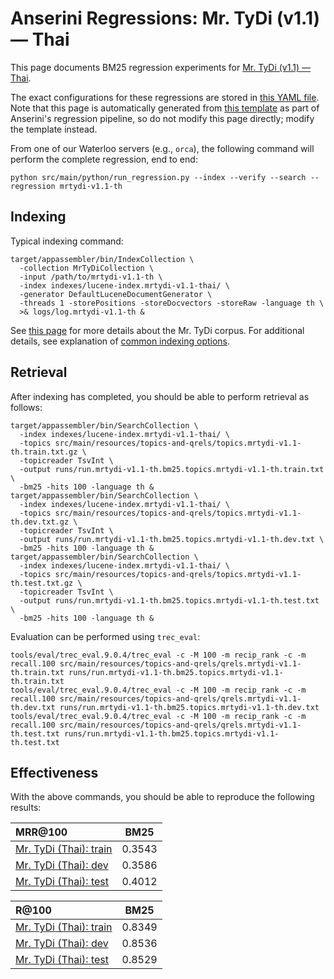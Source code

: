# Anserini Regressions: Mr. TyDi (v1.1) &mdash; Thai

This page documents BM25 regression experiments for [Mr. TyDi (v1.1) &mdash; Thai](https://github.com/castorini/mr.tydi).

The exact configurations for these regressions are stored in [this YAML file](../src/main/resources/regression/mrtydi-v1.1-th.yaml).
Note that this page is automatically generated from [this template](../src/main/resources/docgen/templates/mrtydi-v1.1-th.template) as part of Anserini's regression pipeline, so do not modify this page directly; modify the template instead.

From one of our Waterloo servers (e.g., `orca`), the following command will perform the complete regression, end to end:

```
python src/main/python/run_regression.py --index --verify --search --regression mrtydi-v1.1-th
```

## Indexing

Typical indexing command:

```
target/appassembler/bin/IndexCollection \
  -collection MrTyDiCollection \
  -input /path/to/mrtydi-v1.1-th \
  -index indexes/lucene-index.mrtydi-v1.1-thai/ \
  -generator DefaultLuceneDocumentGenerator \
  -threads 1 -storePositions -storeDocvectors -storeRaw -language th \
  >& logs/log.mrtydi-v1.1-th &
```

See [this page](https://github.com/castorini/mr.tydi) for more details about the Mr. TyDi corpus.
For additional details, see explanation of [common indexing options](common-indexing-options.md).

## Retrieval

After indexing has completed, you should be able to perform retrieval as follows:

```
target/appassembler/bin/SearchCollection \
  -index indexes/lucene-index.mrtydi-v1.1-thai/ \
  -topics src/main/resources/topics-and-qrels/topics.mrtydi-v1.1-th.train.txt.gz \
  -topicreader TsvInt \
  -output runs/run.mrtydi-v1.1-th.bm25.topics.mrtydi-v1.1-th.train.txt \
  -bm25 -hits 100 -language th &
target/appassembler/bin/SearchCollection \
  -index indexes/lucene-index.mrtydi-v1.1-thai/ \
  -topics src/main/resources/topics-and-qrels/topics.mrtydi-v1.1-th.dev.txt.gz \
  -topicreader TsvInt \
  -output runs/run.mrtydi-v1.1-th.bm25.topics.mrtydi-v1.1-th.dev.txt \
  -bm25 -hits 100 -language th &
target/appassembler/bin/SearchCollection \
  -index indexes/lucene-index.mrtydi-v1.1-thai/ \
  -topics src/main/resources/topics-and-qrels/topics.mrtydi-v1.1-th.test.txt.gz \
  -topicreader TsvInt \
  -output runs/run.mrtydi-v1.1-th.bm25.topics.mrtydi-v1.1-th.test.txt \
  -bm25 -hits 100 -language th &
```

Evaluation can be performed using `trec_eval`:

```
tools/eval/trec_eval.9.0.4/trec_eval -c -M 100 -m recip_rank -c -m recall.100 src/main/resources/topics-and-qrels/qrels.mrtydi-v1.1-th.train.txt runs/run.mrtydi-v1.1-th.bm25.topics.mrtydi-v1.1-th.train.txt
tools/eval/trec_eval.9.0.4/trec_eval -c -M 100 -m recip_rank -c -m recall.100 src/main/resources/topics-and-qrels/qrels.mrtydi-v1.1-th.dev.txt runs/run.mrtydi-v1.1-th.bm25.topics.mrtydi-v1.1-th.dev.txt
tools/eval/trec_eval.9.0.4/trec_eval -c -M 100 -m recip_rank -c -m recall.100 src/main/resources/topics-and-qrels/qrels.mrtydi-v1.1-th.test.txt runs/run.mrtydi-v1.1-th.bm25.topics.mrtydi-v1.1-th.test.txt
```

## Effectiveness

With the above commands, you should be able to reproduce the following results:

| MRR@100                                                                                                      | BM25      |
|:-------------------------------------------------------------------------------------------------------------|-----------|
| [Mr. TyDi (Thai): train](https://github.com/castorini/mr.tydi)                                               | 0.3543    |
| [Mr. TyDi (Thai): dev](https://github.com/castorini/mr.tydi)                                                 | 0.3586    |
| [Mr. TyDi (Thai): test](https://github.com/castorini/mr.tydi)                                                | 0.4012    |


| R@100                                                                                                        | BM25      |
|:-------------------------------------------------------------------------------------------------------------|-----------|
| [Mr. TyDi (Thai): train](https://github.com/castorini/mr.tydi)                                               | 0.8349    |
| [Mr. TyDi (Thai): dev](https://github.com/castorini/mr.tydi)                                                 | 0.8536    |
| [Mr. TyDi (Thai): test](https://github.com/castorini/mr.tydi)                                                | 0.8529    |

